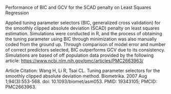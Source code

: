 Performance of BIC and GCV for the SCAD penalty on Least Squares Regression

Applied tuning parameter selectors (BIC, generalized cross validation) for the smoothly clipped absolute deviation (SCAD) penalty on least squares estimation. 
Simulations were conducted in R, and the process of obtaining the tuning parameter using BIC through minimization was also manually coded from the ground up. 
Through comparison of model error and number of correct predictors selected, BIC outperforms GCV due to its consistency.
Simulations are based of off population data provided by the following article: https://www.ncbi.nlm.nih.gov/pmc/articles/PMC2663963/

Article Citation:
Wang H, Li R, Tsai CL. Tuning parameter selectors for the smoothly clipped absolute deviation method. Biometrika. 2007 Aug 1;94(3):553-568. doi: 10.1093/biomet/asm053. PMID: 19343105; PMCID: PMC2663963.
